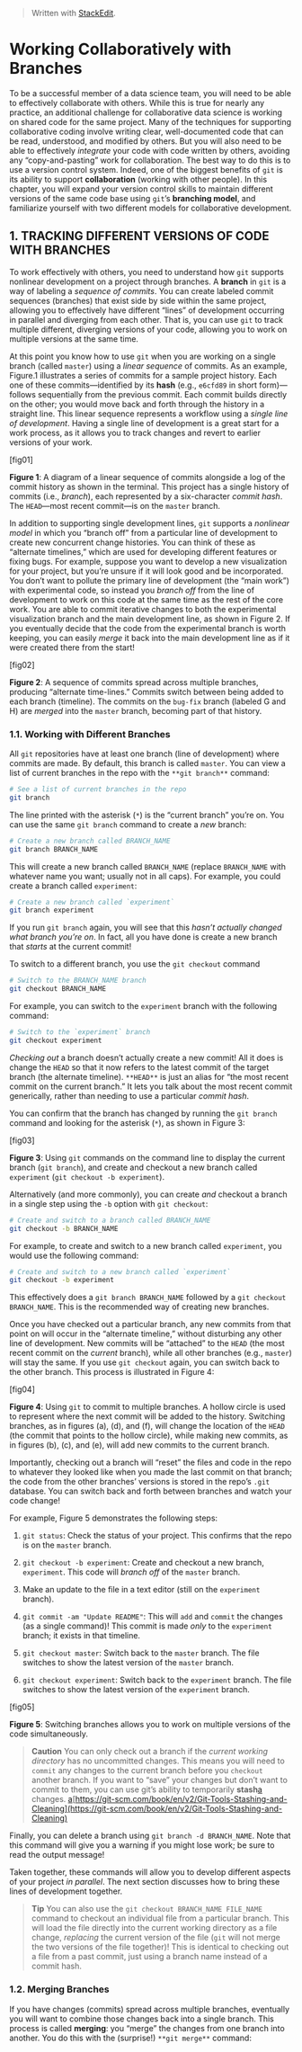 


> Written with [StackEdit](https://stackedit.io/).

# Working Collaboratively with Branches

To be a successful member of a data science team, you will need to be able to effectively collaborate with others. While this is true for nearly any practice, an additional challenge for collaborative data science is working on shared code for the same project. Many of the techniques for supporting collaborative coding involve writing clear, well-documented code that can be read, understood, and modified by others. But you will also need to be able to effectively _integrate_ your code with code written by others, avoiding any “copy-and-pasting” work for collaboration. The best way to do this is to use a version control system. Indeed, one of the biggest benefits of `git` is its ability to support **collaboration** (working with other people). In this chapter, you will expand your version control skills to maintain different versions of the same code base using `git`’s **branching model**, and familiarize yourself with two different models for collaborative development.

## 1. TRACKING DIFFERENT VERSIONS OF CODE WITH BRANCHES 

To work effectively with others, you need to understand how  `git`  supports nonlinear development on a project through branches. A  **branch**  in  `git`  is a way of labeling a  _sequence of commits_. You can create labeled commit sequences (branches) that exist side by side within the same project, allowing you to effectively have different “lines” of development occurring in parallel and diverging from each other. That is, you can use  `git`  to track multiple different, diverging versions of your code, allowing you to work on multiple versions at the same time.

At this point you know how to use  `git`  when you are working on a single branch (called  `master`) using a  _linear sequence_  of commits. As an example,  Figure.1  illustrates a series of commits for a sample project history. Each one of these commits—identified by its  **hash**  (e.g.,  `e6cfd89`  in short form)—follows sequentially from the previous commit. Each commit builds directly on the other; you would move back and forth through the history in a straight line. This linear sequence represents a workflow using a  _single line of development_. Having a single line of development is a great start for a work process, as it allows you to track changes and revert to earlier versions of your work.

[fig01]

**Figure 1**: A diagram of a linear sequence of commits alongside a log of the commit history as shown in the terminal. This project has a single history of commits (i.e., _branch_), each represented by a six-character _commit hash_. The `HEAD`—most recent commit—is on the `master` branch.

In addition to supporting single development lines, `git` supports a _nonlinear model_ in which you “branch off” from a particular line of development to create new concurrent change histories. You can think of these as “alternate timelines,” which are used for developing different features or fixing bugs. For example, suppose you want to develop a new visualization for your project, but you’re unsure if it will look good and be incorporated. You don’t want to pollute the primary line of development (the “main work”) with experimental code, so instead you _branch off_ from the line of development to work on this code at the same time as the rest of the core work. You are able to commit iterative changes to both the experimental visualization branch and the main development line, as shown in Figure 2. If you eventually decide that the code from the experimental branch is worth keeping, you can easily _merge_ it back into the main development line as if it were created there from the start!

[fig02]

**Figure 2**: A sequence of commits spread across multiple branches, producing “alternate time-lines.” Commits switch between being added to each branch (timeline). The commits on the `bug-fix` branch (labeled G and H) are _merged_ into the `master` branch, becoming part of that history.

### 1.1. Working with Different Branches

All `git` repositories have at least one branch (line of development) where commits are made. By default, this branch is called `master`. You can view a list of current branches in the repo with the `**git branch**` command:

```bash
# See a list of current branches in the repo
git branch
```
The line printed with the asterisk (`*`) is the “current branch” you’re on. You can use the same `git branch` command to create a _new_ branch:
```bash
# Create a new branch called BRANCH_NAME
git branch BRANCH_NAME
```
This will create a new branch called `BRANCH_NAME` (replace `BRANCH_NAME` with whatever name you want; usually not in all caps). For example, you could create a branch called `experiment`:

```bash
# Create a new branch called `experiment`
git branch experiment
```
If you run `git branch` again, you will see that this _hasn’t actually changed what branch you’re on_. In fact, all you have done is create a new branch that _starts_ at the current commit!

To switch to a different branch, you use the `git checkout` command

```bash
# Switch to the BRANCH_NAME branch
git checkout BRANCH_NAME
```
For example, you can switch to the `experiment` branch with the following command:
```bash
# Switch to the `experiment` branch
git checkout experiment
```
_Checking out_ a branch doesn’t actually create a new commit! All it does is change the `HEAD` so that it now refers to the latest commit of the target branch (the alternate timeline). `**HEAD**` is just an alias for “the most recent commit on the current branch.” It lets you talk about the most recent commit generically, rather than needing to use a particular _commit hash_.

You can confirm that the branch has changed by running the `git branch` command and looking for the asterisk (`*`), as shown in Figure 3:

[fig03]

**Figure 3**: Using `git` commands on the command line to display the current branch (`git branch`), and create and checkout a new branch called `experiment` (`git checkout -b experiment`).

Alternatively (and more commonly), you can create _and_ checkout a branch in a single step using the `-b` option with `git checkout`:

```bash
# Create and switch to a branch called BRANCH_NAME
git checkout -b BRANCH_NAME
```
For example, to create and switch to a new branch called `experiment`, you would use the following command:

```bash
# Create and switch to a new branch called `experiment`
git checkout -b experiment
```
This effectively does a `git branch BRANCH_NAME` followed by a `git checkout BRANCH_NAME`. This is the recommended way of creating new branches.

Once you have checked out a particular branch, any new commits from that point on will occur in the “alternate timeline,” without disturbing any other line of development. New commits will be “attached” to the `HEAD` (the most recent commit on the _current_ branch), while all other branches (e.g., `master`) will stay the same. If you use `git checkout` again, you can switch back to the other branch. This process is illustrated in Figure 4:

[fig04]

**Figure 4**: Using `git` to commit to multiple branches. A hollow circle is used to represent where the next commit will be added to the history. Switching branches, as in figures (a), (d), and (f), will change the location of the `HEAD` (the commit that points to the hollow circle), while making new commits, as in figures (b), (c), and (e), will add new commits to the current branch.

Importantly, checking out a branch will “reset” the files and code in the repo to whatever they looked like when you made the last commit on that branch; the code from the other branches’ versions is stored in the repo’s `.git` database. You can switch back and forth between branches and watch your code change!

For example, Figure 5 demonstrates the following steps:

1.  `git status`: Check the status of your project. This confirms that the repo is on the  `master`  branch.
    
2.  `git checkout -b experiment`: Create and checkout a new branch,  `experiment`. This code will  _branch off_  of the  `master`  branch.
    
3.  Make an update to the file in a text editor (still on the  `experiment`  branch).
    
4.  `git commit -am "Update README"`: This will  `add`  and  `commit`  the changes (as a single command)! This commit is made  _only_  to the  `experiment`  branch; it exists in that timeline.
    
5.  `git checkout master`: Switch back to the  `master`  branch. The file switches to show the latest version of the  `master`  branch.
    
6.  `git checkout experiment`: Switch back to the  `experiment`  branch. The file switches to show the latest version of the  `experiment`  branch.

[fig05]

**Figure 5**: Switching branches allows you to work on multiple versions of the code simultaneously.

>**Caution**
>You can only check out a branch if the  _current working directory_  has no uncommitted changes. This means you will need to  `commit`  any changes to the current branch before you  `checkout`  another branch. If you want to “save” your changes but don’t want to commit to them, you can use git’s ability to temporarily  **stash**[a](https://learning.oreilly.com/library/view/Programming+Skills+for+Data+Science:+Start+Writing+Code+to+Wrangle,+Analyze,+and+Visualize+Data+with+R,+First+Edition/9780135159071/ch20.xhtml#ch20sbfn1a)  changes.
>[a](https://learning.oreilly.com/library/view/Programming+Skills+for+Data+Science:+Start+Writing+Code+to+Wrangle,+Analyze,+and+Visualize+Data+with+R,+First+Edition/9780135159071/ch20.xhtml#ch20sbfn1)[https://git-scm.com/book/en/v2/Git-Tools-Stashing-and-Cleaning](https://git-scm.com/book/en/v2/Git-Tools-Stashing-and-Cleaning)

Finally, you can delete a branch using  `git branch -d BRANCH_NAME`. Note that this command will give you a warning if you might lose work; be sure to read the output message!

Taken together, these commands will allow you to develop different aspects of your project  _in parallel_. The next section discusses how to bring these lines of development together.

> **Tip**
>You can also use the  `git checkout BRANCH_NAME FILE_NAME`  command to checkout an individual file from a particular branch. This will load the file directly into the current working directory as a file change,  _replacing_  the current version of the file (`git`  will not merge the two versions of the file together)! This is identical to checking out a file from a past commit, just using a branch name instead of a commit hash.

### 1.2. Merging Branches

If you have changes (commits) spread across multiple branches, eventually you will want to combine those changes back into a single branch. This process is called **merging**: you “merge” the changes from one branch into another. You do this with the (surprise!) `**git merge**` command:
<!--stackedit_data:
eyJoaXN0b3J5IjpbNjg3Mjg0ODU0LC0xNDg0MjUzMzkyLDIwOD
I1MDc3NThdfQ==
-->